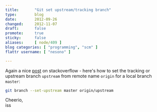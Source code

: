 ```yaml
---
title:       "Git set upstream/tracking branch"
type:        blog
date:        2012-09-26
changed:     2012-11-07
draft:       false
promote:     true
sticky:      false
aliases:     [ node/409 ]
blog categories: [ "programming", "scm" ]
flattr username: [ "nesono" ]

---
```


<!--more-->
Again a nice [post][1] on stackoverflow - here's how to set the tracking or upstream branch `upstream` from remote name `origin` for a local branch `master`:
<!--break-->

```bash
git branch --set-upstream master origin/upstream
```

Cheerio,  
iss

[1]: http://stackoverflow.com/questions/520650/how-do-you-make-an-existing-git-branch-track-a-remote-branch "How do you make an existing git branch track a remote branch?"
